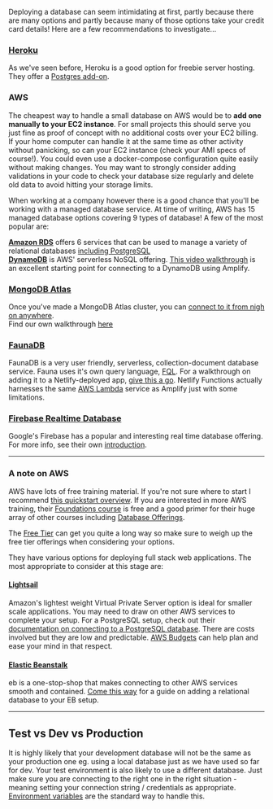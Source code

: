 Deploying a database can seem intimidating at first, partly because there are many options and partly because many of those options take your credit card details! Here are a few recommendations to investigate...

### [Heroku](https://www.heroku.com/)
As we've seen before, Heroku is a good option for freebie server hosting. They offer a [Postgres add-on](https://www.heroku.com/postgres).

### AWS
The cheapest way to handle a small database on AWS would be to **add one manually to your EC2 instance**. For small projects this should serve you just fine as proof of concept with no additional costs over your EC2 billing. If your home computer can handle it at the same time as other activity without panicking, so can your EC2 instance (check your AMI specs of course!). You could even use a docker-compose configuration quite easily without making changes. You may want to strongly consider adding validations in your code to check your database size regularly and delete old data to avoid hitting your storage limits.

When working at a company however there is a good chance that you'll be working with a managed database service. At time of writing, AWS has 15 managed database options covering 9 types of database! A few of the most popular are:

**[Amazon RDS](https://aws.amazon.com/rds/)**
offers 6 services that can be used to manage a variety of relational databases [including PostgreSQL](https://aws.amazon.com/rds/postgresql/) \
**[DynamoDB](https://aws.amazon.com/dynamodb/)**
is AWS' serverless NoSQL offering. [This video walkthrough](https://resources.awscloud.com/aws-builders-online-series/aws-amplify-donnie-prakoso?trk=em_builder_series20q3_od&trkcampaign=builders-online-series) is an excellent starting point for connecting to a DynamoDB using Amplify.

### [MongoDB Atlas](https://www.mongodb.com/cloud/atlas)
Once you've made a MongoDB Atlas cluster, you can [connect to it from nigh on anywhere](https://docs.atlas.mongodb.com/tutorial/connect-to-your-cluster/). \
Find our own walkthrough [here](https://github.com/getfutureproof/fp_guides_wiki/wiki/MongoDB-Atlas)

### [FaunaDB](https://fauna.com/)
FaunaDB is a very user friendly, serverless, collection-document database service. Fauna uses it's own query language, [FQL](https://docs.fauna.com/fauna/current/start/fql_for_sql_users.html). For a walkthrough on adding it to a Netlify-deployed app, [give this a go](https://medium.com/@bethmschofield/adding-faunadb-to-a-netlify-deployed-react-app-47753d6de1c9). Netlify Functions actually harnesses the same [AWS Lambda](https://aws.amazon.com/lambda/) service as Amplify just with some limitations.

### [Firebase Realtime Database](https://firebase.google.com/)
Google's Firebase has a popular and interesting real time database offering. For more info, see their own [introduction](https://firebase.google.com/docs/database).

***

### A note on AWS
AWS have lots of free training material. If you're not sure where to start I recommend [this quickstart overview](https://resources.awscloud.com/aws-builders-online-series/how-to-deploy-your-first-web-application-in-minutes-level-200?trk=em_builder_series20q3_od&trkcampaign=builders-online-series). If you are interested in more AWS training, their [Foundations course](https://www.aws.training/Details/Curriculum?id=27076) is free and a good primer for their huge array of other courses including [Database Offerings](https://www.aws.training/Details/Curriculum?id=38111).

The [Free Tier](https://aws.amazon.com/free/?all-free-tier&all-free-tier.sort-by=item.additionalFields.SortRank&all-free-tier.sort-order=asc&awsf.Free%20Tier%20Categories=categories%23databases) can get you quite a long way so make sure to weigh up the free tier offerings when considering your options.

They have various options for deploying full stack web applications. The most appropriate to consider at this stage are:
#### [Lightsail](https://aws.amazon.com/lightsail/)
Amazon's lightest weight Virtual Private Server option is ideal for smaller scale applications. You may need to draw on other AWS services to complete your setup. For a PostgreSQL setup, check out their [documentation on connecting to a PostgreSQL database](https://lightsail.aws.amazon.com/ls/docs/en_us/articles/amazon-lightsail-connecting-to-your-postgres-database). There are costs involved but they are low and predictable. [AWS Budgets](https://aws.amazon.com/aws-cost-management/aws-budgets/) can help plan and ease your mind in that respect.

#### [Elastic Beanstalk](https://aws.amazon.com/elasticbeanstalk/)
eb is a one-stop-shop that makes connecting to other AWS services smooth and contained. [Come this way](https://docs.aws.amazon.com/elasticbeanstalk/latest/dg/using-features.managing.db.html) for a guide on adding a relational database to your EB setup.

***

## Test vs Dev vs Production
It is highly likely that your development database will not be the same as your production one eg. using a local database just as we have used so far for dev. Your test environment is also likely to use a different database. Just make sure you are connecting to the right one in the right situation - meaning setting your connection string / credentials as appropriate. [Environment variables](https://www.npmjs.com/package/dotenv) are the standard way to handle this.